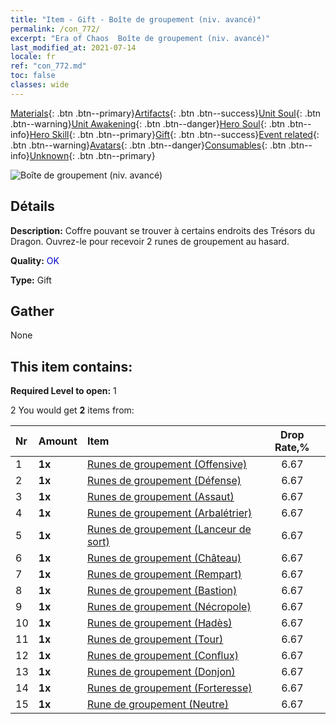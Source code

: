 ```yaml
---
title: "Item - Gift - Boîte de groupement (niv. avancé)"
permalink: /con_772/
excerpt: "Era of Chaos  Boîte de groupement (niv. avancé)"
last_modified_at: 2021-07-14
locale: fr
ref: "con_772.md"
toc: false
classes: wide
---
```

 [Materials](/ItemsFR/){: .btn .btn--primary}[Artifacts](/ItemsFR/Artifacts/){: .btn .btn--success}[Unit Soul](/ItemsFR/UnitSoul/){: .btn .btn--warning}[Unit Awakening](/ItemsFR/UnitAwakening/){: .btn .btn--danger}[Hero Soul](/ItemsFR/HeroSoul/){: .btn .btn--info}[Hero Skill](/ItemsFR/HeroSkill/){: .btn .btn--primary}[Gift](/ItemsFR/Gift/){: .btn .btn--success}[Event related](/ItemsFR/Events/){: .btn .btn--warning}[Avatars](/ItemsFR/Avatars/){: .btn .btn--danger}[Consumables](/ItemsFR/Consumables/){: .btn .btn--info}[Unknown](/ItemsFR/Unknown/){: .btn .btn--primary}

 ![Boîte de groupement (niv. avancé)](/images/t/i_tujianhezi2.png)

## Détails
 **Description:** Coffre pouvant se trouver à certains endroits des Trésors du Dragon. Ouvrez-le pour recevoir 2 runes de groupement au hasard.

 **Quality:** <span style="color: #0000CD">OK</span>

 **Type:** Gift

## Gather

  None

## This item contains:

 **Required Level to open:** 1

 2 You would get **2** items  from:

  | Nr | Amount |     Item    | Drop Rate,% |
  |:---|:-------|:------------|:---------:|
  | 1 |  **1x** | [Runes de groupement (Offensive)](/ItemsFR/con_734/) | 6.67 | 
  | 2 |  **1x** | [Runes de groupement (Défense)](/ItemsFR/con_739/) | 6.67 | 
  | 3 |  **1x** | [Runes de groupement (Assaut)](/ItemsFR/con_741/) | 6.67 | 
  | 4 |  **1x** | [Runes de groupement (Arbalétrier)](/ItemsFR/con_742/) | 6.67 | 
  | 5 |  **1x** | [Runes de groupement (Lanceur de sort)](/ItemsFR/con_746/) | 6.67 | 
  | 6 |  **1x** | [Runes de groupement (Château)](/ItemsFR/con_752/) | 6.67 | 
  | 7 |  **1x** | [Runes de groupement (Rempart)](/ItemsFR/con_753/) | 6.67 | 
  | 8 |  **1x** | [Runes de groupement (Bastion)](/ItemsFR/con_754/) | 6.67 | 
  | 9 |  **1x** | [Runes de groupement (Nécropole)](/ItemsFR/con_755/) | 6.67 | 
  | 10 |  **1x** | [Runes de groupement (Hadès)](/ItemsFR/con_777/) | 6.67 | 
  | 11 |  **1x** | [Runes de groupement (Tour)](/ItemsFR/con_785/) | 6.67 | 
  | 12 |  **1x** | [Runes de groupement (Conflux)](/ItemsFR/con_791/) | 6.67 | 
  | 13 |  **1x** | [Runes de groupement (Donjon)](/ItemsFR/con_792/) | 6.67 | 
  | 14 |  **1x** | [Runes de groupement (Forteresse)](/ItemsFR/con_818/) | 6.67 | 
  | 15 |  **1x** | [Rune de groupement (Neutre)](/ItemsFR/con_869/) | 6.67 | 
